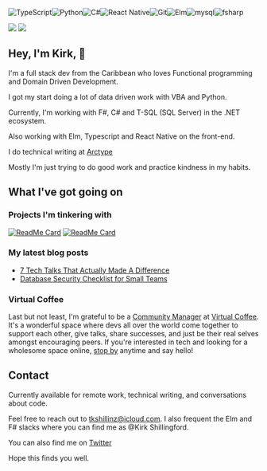 <img alt="TypeScript" src="https://img.shields.io/badge/typescript%20-%23007ACC.svg?&style=for-the-badge&logo=typescript&logoColor=white"/><img alt="Python" src="https://img.shields.io/badge/python%20-%2314354C.svg?&style=for-the-badge&logo=python&logoColor=white"/><img alt="C#" src="https://img.shields.io/badge/c%23%20-%23239120.svg?&style=for-the-badge&logo=c-sharp&logoColor=white"/><img alt="React Native" src="https://img.shields.io/badge/react_native%20-%2320232a.svg?&style=for-the-badge&logo=react&logoColor=%2361DAFB"/><img alt="Git" src="https://img.shields.io/badge/git%20-%23F05033.svg?&style=for-the-badge&logo=git&logoColor=white"/><img alt="Elm" src="https://img.shields.io/badge/elm%20-%23239120.svg?&style=for-the-badge&logo=elm&logoColor=white"><img alt="mysql" src="https://img.shields.io/badge/mysql%20-%23007ACC.svg?&style=for-the-badge&logo=mysql&logoColor=white"><img alt="fsharp" src="https://img.shields.io/badge/f%23%20-%23F05033.svg?&style=for-the-badge&logo=f-sharp&logoColor=white">

![](https://img.shields.io/badge/Tools-Netlify-informational?style=for-the-badge&logo=netlify&logoColor=white&color=00AD9F)
![](https://img.shields.io/badge/Tools-GitHub-informational?style=for-the-badge&logo=GitHub&logoColor=white&color=4AB197)

## Hey, I'm Kirk, :wave: 

I'm a full stack dev from the Caribbean who loves Functional programming and Domain Driven Development.

I got my start doing a lot of data driven work with VBA and Python.

Currently, I'm working with F#, C# and T-SQL (SQL Server) in the .NET ecosystem. 

Also working with Elm, Typescript and React Native on the front-end.

I do technical writing at [Arctype](https://arctype.com/blog/author/kirk/)

Mostly I'm just trying to do good work and practice kindness in my habits.

## What I've got going on

### Projects I'm tinkering with

[![ReadMe Card](https://github-readme-stats.vercel.app/api/pin/?username=tkshill&repo=quarto)](https://github.com/dominicduffin1/virtualcoffee.io)
[![ReadMe Card](https://github-readme-stats.vercel.app/api/pin/?username=tkshill&repo=roman-numerals-react)](https://github.com/dominicduffin1/virtualcoffee.io)

### My latest blog posts 
<!-- MEDIUM-STORY-LIST:START -->
- [7 Tech Talks That Actually Made A Difference](https://dev.to/tkshillinz/7-tech-talks-i-love-and-why-23lj)
- [Database Security Checklist for Small Teams](https://dev.to/arctype/database-security-checklist-for-small-teams-2mhj)
<!-- MEDIUM-STORY-LIST:END -->

### Virtual Coffee

Last but not least, I'm grateful to be a [Community Manager](https://virtualcoffee.io/members/) at [Virtual Coffee](https://virtualcoffee.io/members/). It's a wonderful space where devs all over the world come together to support each other, give talks, share successes, and just be their real selves amongst encouraging peers. If you're interested in tech and looking for a wholesome space online, [stop by](https://virtualcoffee.io/events/) anytime and say hello!


## Contact

Currently available for remote work, technical writing, and conversations about code.

Feel free to reach out to tkshillinz@icloud.com. I also frequent the Elm and F# slacks where you can find me as @Kirk Shillingford.

You can also find me on [Twitter](https://twitter.com/KirkCodes)

Hope this finds you well.

